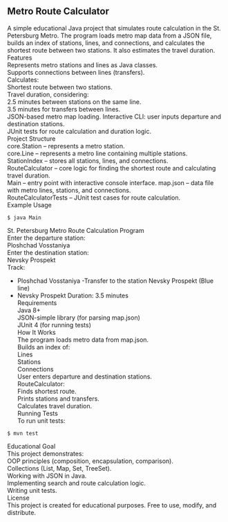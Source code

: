 Metro Route Calculator  
---
A simple educational Java project that simulates route calculation in the St. Petersburg Metro. 
The program loads metro map data from a JSON file, builds an index of stations, lines, and connections, and calculates the shortest route between two stations. It also estimates the travel duration.
Features  
Represents metro stations and lines as Java classes.  
Supports connections between lines (transfers).  
Calculates:  
Shortest route between two stations.  
Travel duration, considering:  
2.5 minutes between stations on the same line.  
3.5 minutes for transfers between lines.  
JSON-based metro map loading. 
Interactive CLI: user inputs departure and destination stations.  
JUnit tests for route calculation and duration logic.  
Project Structure  
core.Station – represents a metro station.  
core.Line – represents a metro line containing multiple stations.  
StationIndex – stores all stations, lines, and connections.  
RouteCalculator – core logic for finding the shortest route and calculating travel duration.  
Main – entry point with interactive console interface. 
map.json – data file with metro lines, stations, and connections.  
RouteCalculatorTests – JUnit test cases for route calculation.  
Example Usage 
```
$ java Main
```
St. Petersburg Metro Route Calculation Program  
Enter the departure station:  
Ploshchad Vosstaniya  
Enter the destination station:  
Nevsky Prospekt  
Track:  
   - Ploshchad Vosstaniya
    -Transfer to the station Nevsky Prospekt (Blue line)
   - Nevsky Prospekt
Duration: 3.5 minutes  
Requirements  
Java 8+  
JSON-simple library (for parsing map.json)  
JUnit 4 (for running tests)  
How It Works  
The program loads metro data from map.json.  
Builds an index of:  
Lines  
Stations  
Connections  
User enters departure and destination stations.  
RouteCalculator:  
Finds shortest route.  
Prints stations and transfers.  
Calculates travel duration.  
Running Tests  
To run unit tests:
```
$ mvn test
```
Educational Goal  
This project demonstrates:  
OOP principles (composition, encapsulation, comparison).  
Collections (List, Map, Set, TreeSet).  
Working with JSON in Java.  
Implementing search and route calculation logic.  
Writing unit tests.  
License  
This project is created for educational purposes.
Free to use, modify, and distribute.
